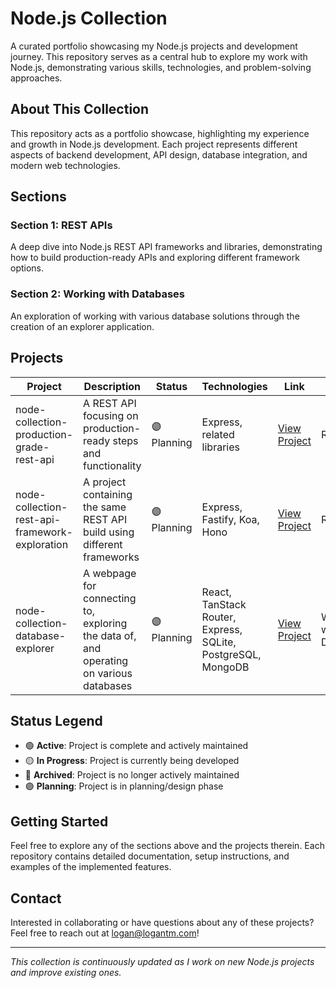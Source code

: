 # Node.js Collection

A curated portfolio showcasing my Node.js projects and development journey. This repository serves as a central hub to explore my work with Node.js, demonstrating various skills, technologies, and problem-solving approaches.

## About This Collection

This repository acts as a portfolio showcase, highlighting my experience and growth in Node.js development. Each project represents different aspects of backend development, API design, database integration, and modern web technologies.

## Sections

### Section 1: REST APIs

A deep dive into Node.js REST API frameworks and libraries, demonstrating how to build production-ready APIs and exploring different framework options.

### Section 2: Working with Databases

An exploration of working with various database solutions through the creation of an explorer application.

## Projects

| Project                                        | Description                                                                            | Status      | Technologies                                                 | Link                         | Section                |
| ---------------------------------------------- | -------------------------------------------------------------------------------------- | ----------- | ------------------------------------------------------------ | ---------------------------- | ---------------------- |
| node-collection-production-grade-rest-api      | A REST API focusing on production-ready steps and functionality                        | 🟣 Planning | Express, related libraries                                   | [View Project](link-to-repo) | REST APIs              |
| node-collection-rest-api-framework-exploration | A project containing the same REST API build using different frameworks                | 🟣 Planning | Express, Fastify, Koa, Hono                                  | [View Project](link-to-repo) | REST APIs              |
| node-collection-database-explorer              | A webpage for connecting to, exploring the data of, and operating on various databases | 🟣 Planning | React, TanStack Router, Express, SQLite, PostgreSQL, MongoDB | [View Project](link-to-repo) | Working with Databases |

## Status Legend

- 🟢 **Active**: Project is complete and actively maintained
- 🟡 **In Progress**: Project is currently being developed
- 🔴 **Archived**: Project is no longer actively maintained
- 🟣 **Planning**: Project is in planning/design phase

## Getting Started

Feel free to explore any of the sections above and the projects therein. Each repository contains detailed documentation, setup instructions, and examples of the implemented features.

## Contact

Interested in collaborating or have questions about any of these projects? Feel free to reach out at logan@logantm.com!

---

_This collection is continuously updated as I work on new Node.js projects and improve existing ones._
